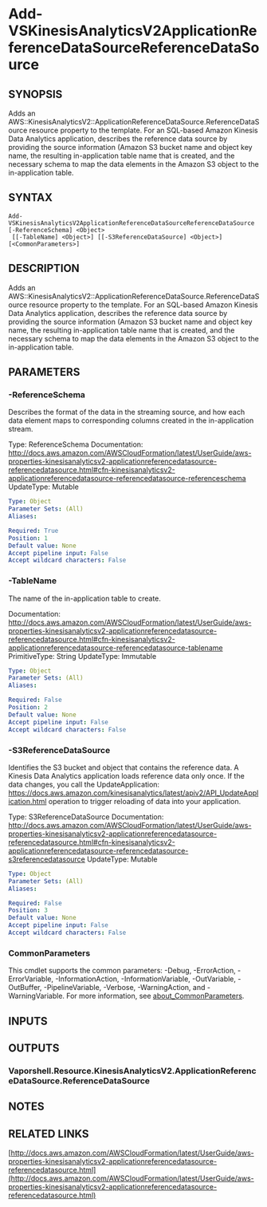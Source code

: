 # Add-VSKinesisAnalyticsV2ApplicationReferenceDataSourceReferenceDataSource

## SYNOPSIS
Adds an AWS::KinesisAnalyticsV2::ApplicationReferenceDataSource.ReferenceDataSource resource property to the template.
For an SQL-based Amazon Kinesis Data Analytics application, describes the reference data source by providing the source information (Amazon S3 bucket name and object key name, the resulting in-application table name that is created, and the necessary schema to map the data elements in the Amazon S3 object to the in-application table.

## SYNTAX

```
Add-VSKinesisAnalyticsV2ApplicationReferenceDataSourceReferenceDataSource [-ReferenceSchema] <Object>
 [[-TableName] <Object>] [[-S3ReferenceDataSource] <Object>] [<CommonParameters>]
```

## DESCRIPTION
Adds an AWS::KinesisAnalyticsV2::ApplicationReferenceDataSource.ReferenceDataSource resource property to the template.
For an SQL-based Amazon Kinesis Data Analytics application, describes the reference data source by providing the source information (Amazon S3 bucket name and object key name, the resulting in-application table name that is created, and the necessary schema to map the data elements in the Amazon S3 object to the in-application table.

## PARAMETERS

### -ReferenceSchema
Describes the format of the data in the streaming source, and how each data element maps to corresponding columns created in the in-application stream.

Type: ReferenceSchema
Documentation: http://docs.aws.amazon.com/AWSCloudFormation/latest/UserGuide/aws-properties-kinesisanalyticsv2-applicationreferencedatasource-referencedatasource.html#cfn-kinesisanalyticsv2-applicationreferencedatasource-referencedatasource-referenceschema
UpdateType: Mutable

```yaml
Type: Object
Parameter Sets: (All)
Aliases:

Required: True
Position: 1
Default value: None
Accept pipeline input: False
Accept wildcard characters: False
```

### -TableName
The name of the in-application table to create.

Documentation: http://docs.aws.amazon.com/AWSCloudFormation/latest/UserGuide/aws-properties-kinesisanalyticsv2-applicationreferencedatasource-referencedatasource.html#cfn-kinesisanalyticsv2-applicationreferencedatasource-referencedatasource-tablename
PrimitiveType: String
UpdateType: Immutable

```yaml
Type: Object
Parameter Sets: (All)
Aliases:

Required: False
Position: 2
Default value: None
Accept pipeline input: False
Accept wildcard characters: False
```

### -S3ReferenceDataSource
Identifies the S3 bucket and object that contains the reference data.
A Kinesis Data Analytics application loads reference data only once.
If the data changes, you call the UpdateApplication: https://docs.aws.amazon.com/kinesisanalytics/latest/apiv2/API_UpdateApplication.html operation to trigger reloading of data into your application.

Type: S3ReferenceDataSource
Documentation: http://docs.aws.amazon.com/AWSCloudFormation/latest/UserGuide/aws-properties-kinesisanalyticsv2-applicationreferencedatasource-referencedatasource.html#cfn-kinesisanalyticsv2-applicationreferencedatasource-referencedatasource-s3referencedatasource
UpdateType: Mutable

```yaml
Type: Object
Parameter Sets: (All)
Aliases:

Required: False
Position: 3
Default value: None
Accept pipeline input: False
Accept wildcard characters: False
```

### CommonParameters
This cmdlet supports the common parameters: -Debug, -ErrorAction, -ErrorVariable, -InformationAction, -InformationVariable, -OutVariable, -OutBuffer, -PipelineVariable, -Verbose, -WarningAction, and -WarningVariable. For more information, see [about_CommonParameters](http://go.microsoft.com/fwlink/?LinkID=113216).

## INPUTS

## OUTPUTS

### Vaporshell.Resource.KinesisAnalyticsV2.ApplicationReferenceDataSource.ReferenceDataSource
## NOTES

## RELATED LINKS

[http://docs.aws.amazon.com/AWSCloudFormation/latest/UserGuide/aws-properties-kinesisanalyticsv2-applicationreferencedatasource-referencedatasource.html](http://docs.aws.amazon.com/AWSCloudFormation/latest/UserGuide/aws-properties-kinesisanalyticsv2-applicationreferencedatasource-referencedatasource.html)

